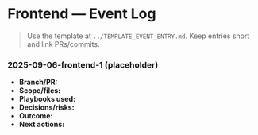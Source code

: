 # Frontend — Event Log

> Use the template at `../TEMPLATE_EVENT_ENTRY.md`. Keep entries short and link PRs/commits.

### 2025-09-06-frontend-1 (placeholder)
- **Branch/PR:** 
- **Scope/files:** 
- **Playbooks used:** 
- **Decisions/risks:** 
- **Outcome:** 
- **Next actions:** 
